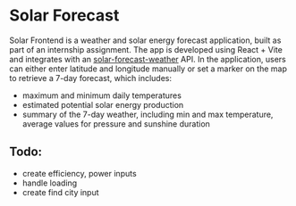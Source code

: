 # Solar Forecast
Solar Frontend is a weather and solar energy forecast application, built as part of an internship assignment.
The app is developed using React + Vite and integrates with an [solar-forecast-weather](https://github.com/Biotr/solar-forecast-backend) API.
In the application, users can either enter latitude and longitude manually or set a marker on the map to retrieve a 7-day forecast, which includes:
- maximum and minimum daily temperatures
- estimated potential solar energy production
- summary of the 7-day weather, including min and max temperature, average values for pressure and sunshine duration

## Todo:
- create efficiency, power inputs
- handle loading
- create find city input

